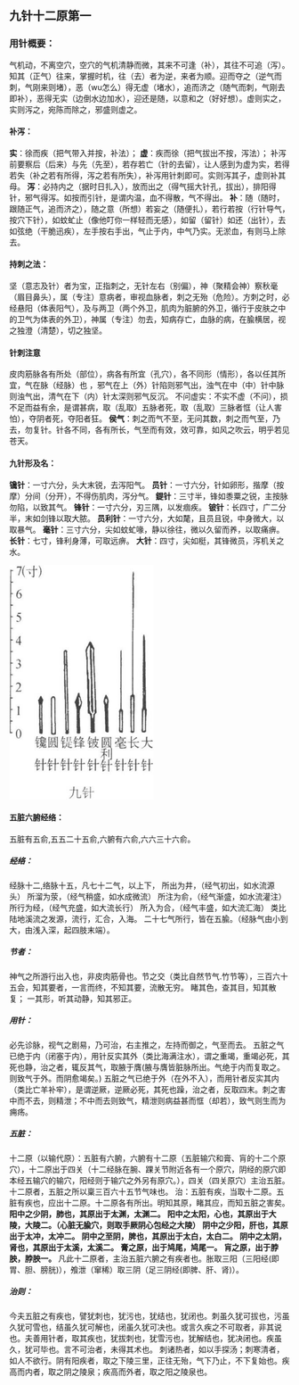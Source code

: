 ## 九针十二原第一
### 用针概要：
气机动，不离空穴，空穴的气机清静而微，其来不可逢（补），其往不可追（泻）。知其（正气）往来，掌握时机，往（去）者为逆，来者为顺。迎而夺之（逆气而刺，气刚来则堵），恶（wu怎么）得无虚（堵水），追而济之（随气而刺，气刚去即补），恶得无实（边倒水边加水），迎还是随，以意和之（好好想）。虚则实之，实则泻之，宛陈而除之，邪盛则虚之。
#### 补泻：
**实**：徐而疾（把气带入并按，补法）；
**虚**：疾而徐（把气拔出不按，泻法）；
补泻前要察后（后来）与先（先至），若存若亡（针的去留），让人感到为虚为实，若得若失（补之若有所得，泻之若有所失），补泻用针刺即可。实则泻其子，虚则补其母。
**泻**：必持内之（据时日扎入），放而出之（得气摇大针孔，拔出），排阳得针，邪气得泻。如按而引针，是谓内温，血不得散，气不得出。
**补**：随（随时，跟随正气，追而济之），随之意（所想）若妄之（随便扎），若行若按（行针导气，按穴下针），如蚊虻止（像他叮你一样轻而无感），如留（留针）如还（出针），去如弦绝（干脆迅疾），左手按右手出，气止于内，中气乃实。无淤血，有则马上除去。

#### 持刺之法：

坚（意志及针）者为宝，正指刺之，无针左右（别偏），神（聚精会神）察秋毫（眉目鼻头），属（专注）意病者，审视血脉者，刺之无殆（危险）。方刺之时，必经悬阳（体表阳气），及与两卫（两个外卫，肌肉为脏腑的外卫，循行于皮肤之中的卫气为体表的外卫），神属（专注）勿去，知病存亡，血脉的病，在腧横居，视之独澄（清楚），切之独坚。
#### 针刺注意
皮肉筋脉各有所处（部位），病各有所宜（孔穴），各不同形（情形），各以任其所宜，气在脉（经脉）也 ，邪气在上（外）针陷则邪气出，浊气在中（中）针中脉则浊气出，清气在下（内）针太深则邪气反沉。
不问虚实：不实不虚（不问），损不足而益有余，是谓甚病，取（乱取）五脉者死，取（乱取）三脉者恇（让人害怕），夺阴者死，夺阳者狂。
**侯气**：刺之而气不至，无问其数，刺之而气至，乃去，勿复针。针各不同，各有所长，气至而有效，效可靠，如风之吹云，明乎若见苍天。

#### 九针形及名：

**镵针**：一寸六分，头大末锐，去泻阳气。
**员针**：一寸六分，针如卵形，揩摩（按摩）分间（分开），不得伤肌肉，泻分气。
**鍉针**：三寸半，锋如黍粟之锐，主按脉勿陷，以致其气。
**锋针**：一寸六分，刃三隅，以发痼疾。
**铍针**：长四寸，广二分半，末如剑锋以取大脓。
**员利针**：一寸六分，大如氂，且员且锐，中身微大，以取暴气。
**毫针**：三寸六分，尖如蚊虻喙，静以徐往，微以久留而养，以取痛痹。
**长针**：七寸，锋利身薄，可取远痹。
**大针**：四寸，尖如梃，其锋微员，泻机关之水。



<img src="notepad1651553231021.jpg" alt="notepad1651553231021" style="zoom: 80%;" />



#### 五脏六腑经络：

五脏有五俞,五五二十五俞,六腑有六俞,六六三十六俞。
##### **经络**：

经脉十二,络脉十五，凡七十二气，以上下，
所出为井，（经气初出，如水流源头）
所溜为荥，（经气稍盛，如水成微流）
所注为俞，（经气渐盛，如水流灌注）
所行为经，（经气充盛，如大流长行）
所入为合，（经气丰盛，如大流汇海）
类比陆地溪流之发源，流行，汇合，入海。
二十七气所行，皆在五腧。（经脉气由小到大，由浅入深，起四肢末端）。

##### **节者**：

神气之所游行出入也，非皮肉筋骨也。节之交（类比自然节气.竹节等），三百六十五会，知其要者，一言而终，不知其要，流散无穷。
睹其色，查其目，知其散复；
一其形，听其动静，知其邪正。

##### 用针：

必先诊脉，视气之剧易，乃可治，右主推之，左持而御之，气至而去。
五脏之气已绝于内（闭塞于内），用针反实其外（类比海满注水），谓之重竭，重竭必死，其死也静，治之者，辄反其气，取腋于膺(腋与膺皆脏脉所出。气绝于内而复取之。则致气于外。而阴愈竭矣。)
五脏之气已绝于外（在外不入），而用针者反实其内（类比亡羊补牢），是谓逆厥，逆厥必死，其死也躁，治之者，反取四末。刺之害中而不去，则精泄；不中而去则致气，精泄则病益甚而恇（却若），致气则生而为痈疡。

##### 五脏：

十二原（以输代原）：五脏有六腑，六腑有十二原（五脏输穴和膏、肓的十二个原穴），十二原出于四关（十二经脉在腕、踝关节附近各有一个原穴，阴经的原穴即本经五输穴的输穴，阳经则于输穴之外另有原穴。），四关（四关原穴）主治五脏。十二原者，五脏之所以稟三百六十五节气味也。
治：五脏有疾，当取十二原。五脏有疾也，应出十二原。十二原各有所出。明知其原，睹其应，而知五脏之害矣。
**阳中之少阴，肺也，其原出于太渊，太渊二。**
**阳中之太阳，心也，其原出于大陵，大陵二。（心脏无腧穴，则取手厥阴心包经之大陵）**
**阴中之少阳，肝也，其原出于太冲，太冲二。**
**阴中之至阴，脾也，其原出于太白，太白二。**
**阴中之太阴，肾也，其原出于太溪，太溪二。**
**膏之原，出于鸠尾，鸠尾一。**
**肓之原，出于脖胦，脖胦一。**
凡此十二原者，主治五脏六腑之有疾者也。胀取三阳（三阳经(即胃、胆、膀胱)），飧泄（窜稀）取三阴（足三阴经(即脾、肝、肾)）。

##### 治则：

今夫五脏之有疾也，譬犹刺也，犹污也，犹结也，犹闭也。刺虽久犹可拔也，污虽久犹可雪也，结虽久犹可解也，闭虽久犹可决也。或言久疾之不可取者，非其说也。夫善用针者，取其疾也，犹拔刺也，犹雪污也，犹解结也，犹决闭也。疾虽久，犹可毕也。言不可治者，未得其术也。
刺诸热者，如以手探汤；刺寒清者，如人不欲行。阴有阳疾者，取之下陵三里，正往无殆，气下乃止，不下复始也。疾高而内者，取之阴之陵泉；疾高而外者，取之阳之陵泉也。